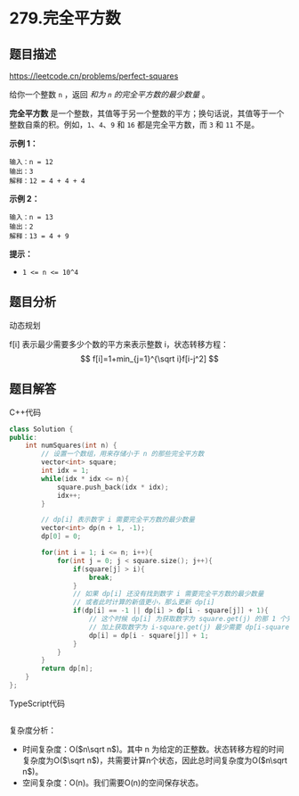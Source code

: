 # 279.完全平方数

## 题目描述 

https://leetcode.cn/problems/perfect-squares

给你一个整数 `n` ，返回 *和为 `n` 的完全平方数的最少数量* 。

**完全平方数** 是一个整数，其值等于另一个整数的平方；换句话说，其值等于一个整数自乘的积。例如，`1`、`4`、`9` 和 `16` 都是完全平方数，而 `3` 和 `11` 不是。

 

**示例 1：**

```
输入：n = 12
输出：3 
解释：12 = 4 + 4 + 4
```

**示例 2：**

```
输入：n = 13
输出：2
解释：13 = 4 + 9
```

 

**提示：**

- `1 <= n <= 10^4`



## 题目分析

动态规划

f[i] 表示最少需要多少个数的平方来表示整数 i，状态转移方程：
$$
f[i]=1+min_{j=1}^{\sqrt i}f[i-j^2]
$$


## 题目解答

C++代码

```c++
class Solution {
public:
    int numSquares(int n) {
        // 设置一个数组，用来存储小于 n 的那些完全平方数
        vector<int> square;
        int idx = 1;
        while(idx * idx <= n){
            square.push_back(idx * idx);
            idx++;
        }

        // dp[i] 表示数字 i 需要完全平方数的最少数量
        vector<int> dp(n + 1, -1);
        dp[0] = 0;

        for(int i = 1; i <= n; i++){
            for(int j = 0; j < square.size(); j++){
                if(square[j] > i){
                    break;
                }
                // 如果 dp[i] 还没有找到数字 i 需要完全平方数的最少数量
                // 或者此时计算的新值更小，那么更新 dp[i]
                if(dp[i] == -1 || dp[i] > dp[i - square[j]] + 1){
                    // 这个时候 dp[i] 为获取数字为 square.get(j) 的那 1 个完全平方数
                    // 加上获取数字为 i-square.get(j) 最少需要 dp[i-square.get(j)] 个数                    
                    dp[i] = dp[i - square[j]] + 1;
                }
            }
        }
        return dp[n];
    }
};
```

TypeScript代码

```typescript

```

复杂度分析：

* 时间复杂度：O($n\sqrt n$)。其中 n 为给定的正整数。状态转移方程的时间复杂度为O($\sqrt n$)，共需要计算n个状态，因此总时间复杂度为O($n\sqrt n$)。
* 空间复杂度：O(n)。我们需要O(n)的空间保存状态。

